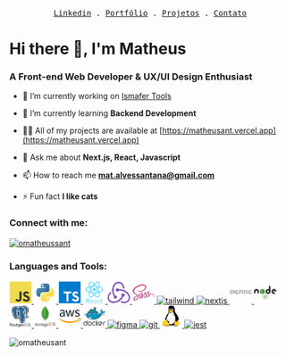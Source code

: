 <p align="center">
  <samp>
    <a href="https://linkedin.com.br/in/omatheussant">Linkedin</a> .
    <a href="https://matheusant.vercel.app">Portfólio</a> .
    <a href="https://matheusant.vercel.app/#projects">Projetos</a> . 
    <a href="https://wa.me/5577981186690?text=Ol%C3%A1%21+%F0%9F%91%8B+vamos+conversar%3F">Contato</a>
  </samp>
</p>

<h1 align="left">Hi there 👋, I'm Matheus</h1>
<h3 align="left">A Front-end Web Developer & UX/UI Design Enthusiast</h3>

- 🔭 I’m currently working on [Ismafer Tools](https://ismafer-tools-main.vercel.app/)

- 🌱 I’m currently learning **Backend Development**

- 👨‍💻 All of my projects are available at [https://matheusant.vercel.app](https://matheusant.vercel.app)

- 💬 Ask me about **Next.js, React, Javascript**

- 📫 How to reach me **mat.alvessantana@gmail.com**

- ⚡ Fun fact **I like cats**

<h3 align="left">Connect with me:</h3>
<p align="left">
<a href="https://linkedin.com/in/omatheussant" target="blank"><img align="center" src="https://raw.githubusercontent.com/rahuldkjain/github-profile-readme-generator/master/src/images/icons/Social/linked-in-alt.svg" alt="omatheussant" height="30" width="40" /></a>
</p>

<h3 align="left">Languages and Tools:</h3>
<p align="left">
    <a
      href="https://developer.mozilla.org/en-US/docs/Web/JavaScript"
      target="_blank"
      rel="noreferrer"
    >
      <img
        src="https://raw.githubusercontent.com/devicons/devicon/master/icons/javascript/javascript-original.svg"
        alt="javascript"
        width="40"
        height="40"
      />
    </a>
    <a
      href="https://www.python.org"
      target="_blank"
      rel="noreferrer"
    >
      <img
        src="https://raw.githubusercontent.com/devicons/devicon/master/icons/python/python-original.svg"
        alt="python"
        width="40"
        height="40"
      />
    </a>
    <a
      href="https://www.typescriptlang.org/"
      target="_blank"
      rel="noreferrer"
    >
      <img
        src="https://raw.githubusercontent.com/devicons/devicon/master/icons/typescript/typescript-original.svg"
        alt="typescript"
        width="40"
        height="40"
      />
    </a>
    <a
      href="https://reactjs.org/"
      target="_blank"
      rel="noreferrer"
    >
      <img
        src="https://raw.githubusercontent.com/devicons/devicon/master/icons/react/react-original-wordmark.svg"
        alt="react"
        width="40"
        height="40"
      />
    </a>
    <a
      href="https://redux.js.org"
      target="_blank"
      rel="noreferrer"
    >
      <img
        src="https://raw.githubusercontent.com/devicons/devicon/master/icons/redux/redux-original.svg"
        alt="redux"
        width="40"
        height="40"
      />
    </a>
    <a
      href="https://sass-lang.com"
      target="_blank"
      rel="noreferrer"
    >
      <img
        src="https://raw.githubusercontent.com/devicons/devicon/master/icons/sass/sass-original.svg"
        alt="sass"
        width="40"
        height="40"
      />
    </a>
    <a
      href="https://tailwindcss.com/"
      target="_blank"
      rel="noreferrer"
    >
      <img
        src="https://www.vectorlogo.zone/logos/tailwindcss/tailwindcss-icon.svg"
        alt="tailwind"
        width="40"
        height="40"
      />
    </a>
    <a
      href="https://nextjs.org/"
      target="_blank"
      rel="noreferrer"
    >
      <img
        src="https://cdn.worldvectorlogo.com/logos/next-js.svg"
        alt="nextjs"
        width="40"
        height="40"
      />
    </a>
    <a
      href="https://expressjs.com"
      target="_blank"
      rel="noreferrer"
    >
      <img
        src="https://raw.githubusercontent.com/devicons/devicon/master/icons/express/express-original-wordmark.svg"
        alt="express"
        width="40"
        height="40"
      />
    </a>
    <a
      href="https://nodejs.org"
      target="_blank"
      rel="noreferrer"
    >
      <img
        src="https://raw.githubusercontent.com/devicons/devicon/master/icons/nodejs/nodejs-original-wordmark.svg"
        alt="nodejs"
        width="40"
        height="40"
      />
    </a>
    <a
      href="https://www.postgresql.org"
      target="_blank"
      rel="noreferrer"
    >
      <img
        src="https://raw.githubusercontent.com/devicons/devicon/master/icons/postgresql/postgresql-original-wordmark.svg"
        alt="postgresql"
        width="40"
        height="40"
      />
    </a>
    <a
      href="https://www.mongodb.com/"
      target="_blank"
      rel="noreferrer"
    >
      <img
        src="https://raw.githubusercontent.com/devicons/devicon/master/icons/mongodb/mongodb-original-wordmark.svg"
        alt="mongodb"
        width="40"
        height="40"
      />
    </a>
    <a
      href="https://aws.amazon.com"
      target="_blank"
      rel="noreferrer"
    >
      <img
        src="https://raw.githubusercontent.com/devicons/devicon/master/icons/amazonwebservices/amazonwebservices-original-wordmark.svg"
        alt="aws"
        width="40"
        height="40"
      />
    </a>
    <a
      href="https://www.docker.com/"
      target="_blank"
      rel="noreferrer"
    >
      <img
        src="https://raw.githubusercontent.com/devicons/devicon/master/icons/docker/docker-original-wordmark.svg"
        alt="docker"
        width="40"
        height="40"
      />
    </a>
    <a
      href="https://www.figma.com/"
      target="_blank"
      rel="noreferrer"
    >
      <img
        src="https://www.vectorlogo.zone/logos/figma/figma-icon.svg"
        alt="figma"
        width="40"
        height="40"
      />
    </a>
    <a
      href="https://www.git-scm.com/"
      target="_blank"
      rel="noreferrer"
    >
      <img
        src="https://www.vectorlogo.zone/logos/git-scm/git-scm-icon.svg"
        alt="git"
        width="40"
        height="40"
      />
    </a>
    <a
      href="https://www.linux.org/"
      target="_blank"
      rel="noreferrer"
    >
      <img
        src="https://raw.githubusercontent.com/devicons/devicon/master/icons/linux/linux-original.svg"
        alt="linux"
        width="40"
        height="40"
      />
    </a>
    <a
      href="https://jestjs.io"
      target="_blank"
      rel="noreferrer"
    >
      <img
        src="https://www.vectorlogo.zone/logos/jestjsio/jestjsio-icon.svg"
        alt="jest"
        width="40"
        height="40"
      />
    </a>
</p>

<p><img align="center" src="https://github-readme-stats.vercel.app/api/top-langs?username=omatheusant&show_icons=true&locale=en&layout=compact" alt="omatheusant" /></p>

